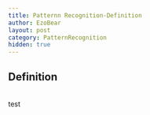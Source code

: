 ```yaml
---
title: Patternn Recognition-Definition
author: EzoBear
layout: post
category: PatternRecognition
hidden: true
---
```

<h2>Definition</h2><br>
test
